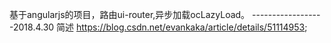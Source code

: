 基于angularjs的项目，路由ui-router,异步加载ocLazyLoad。
------------------2018.4.30
简述 https://blog.csdn.net/evankaka/article/details/51114953;